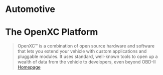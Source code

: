 # Automotive

# The OpenXC Platform

> OpenXC™ is a combination of open source hardware and software that lets you extend your vehicle with custom applications and pluggable modules. It uses standard, well-known tools to open up a wealth of data from the vehicle to developers, even beyond OBD-II [Homepage](http://openxcplatform.com/)